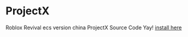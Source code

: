 # ProjectX
Roblox Revival  ecs version china ProjectX Source Code Yay!
<a href="trkblx.xyz/projectx-tooblesiker.zip">install here</a>
